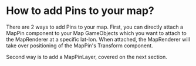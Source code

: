 # How to add Pins to your map?

There are 2 ways to add Pins to your map. First, you can directly attach a MapPin component to your Map GameObjects which you want to attach to the MapRenderer at a specific lat-lon. When attached, the MapRenderer will take over positioning of the MapPin's Transform component.

Second way is to add a MapPinLayer, covered on the next section.

